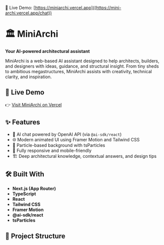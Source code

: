 🚀 Live Demo: [https://miniarchi.vercel.app]((https://mini-archi.vercel.app/chat))
# 🏛️ MiniArchi

**Your AI-powered architectural assistant**

MiniArchi is a web-based AI assistant designed to help architects, builders, and designers with ideas, guidance, and structural insight. From tiny sheds to ambitious megastructures, MiniArchi assists with creativity, technical clarity, and inspiration.

## 🚀 Live Demo

👉 [Visit MiniArchi on Vercel](https://mini-archi.vercel.app/chat)

## ✨ Features

- 🤖 AI chat powered by OpenAI API (via `@ai-sdk/react`)
- 🌐 Modern animated UI using Framer Motion and Tailwind CSS
- 🎨 Particle-based background with tsParticles
- 📱 Fully responsive and mobile-friendly
- 🏗️ Deep architectural knowledge, contextual answers, and design tips

## 🛠️ Built With

- **Next.js (App Router)**
- **TypeScript**
- **React**
- **Tailwind CSS**
- **Framer Motion**
- **@ai-sdk/react**
- **tsParticles**

## 📁 Project Structure

